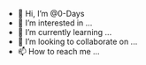 - 👋 Hi, I’m @0-Days
- 👀 I’m interested in ...
- 🌱 I’m currently learning ...
- 💞️ I’m looking to collaborate on ...
- 📫 How to reach me ...

<!---
0-Days/0-Days is a ✨ special ✨ repository because its `README.md` (this file) appears on your GitHub profile.
You can click the Preview link to take a look at your changes.
--->
